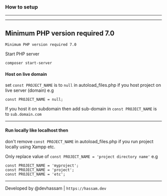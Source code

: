 ### How to setup


___
___

## Minimum PHP version required 7.0
```
Minimum PHP version required 7.0
```

Start PHP server
```
composer start-server
```

#### Host on live domain
set `const PROJECT_NAME` is to `null` in autoload_files.php if you host project on live server (domain)
e.g
```
const PROJECT_NAME = null;
```

If you host it on subdomain then add sub-domain in `const PROJECT_NAME` is to `sub.domain.com`

___

#### Run locally like localhost then
don't remove `const PROJECT_NAME` in autoload_files.php if you run project locally using Xampp etc.

Only replace value of `const PROJECT_NAME = 'project directory name'`
e.g
```
const PROJECT_NAME = 'myproject';
const PROJECT_NAME = 'project';
const PROJECT_NAME = 'etc';
```
___


Developed by @devhassam | `https://hassam.dev`